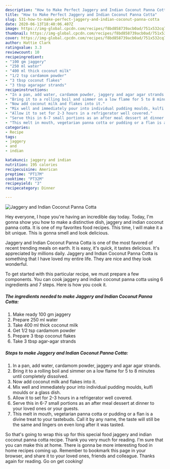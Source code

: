 ```yaml
---
description: "How to Make Perfect Jaggery and Indian Coconut Panna Cotta"
title: "How to Make Perfect Jaggery and Indian Coconut Panna Cotta"
slug: 531-how-to-make-perfect-jaggery-and-indian-coconut-panna-cotta
date: 2020-06-13T18:40:06.407Z
image: https://img-global.cpcdn.com/recipes/f8bd858739acb0ad/751x532cq70/jaggery-and-indian-coconut-panna-cotta-recipe-main-photo.jpg
thumbnail: https://img-global.cpcdn.com/recipes/f8bd858739acb0ad/751x532cq70/jaggery-and-indian-coconut-panna-cotta-recipe-main-photo.jpg
cover: https://img-global.cpcdn.com/recipes/f8bd858739acb0ad/751x532cq70/jaggery-and-indian-coconut-panna-cotta-recipe-main-photo.jpg
author: Hattie Clark
ratingvalue: 3.3
reviewcount: 10
recipeingredient:
- "100 gm jaggery"
- "250 ml water"
- "400 ml thick coconut milk"
- "1/2 tsp cardamom powder"
- "3 tbsp coconut flakes"
- "3 tbsp agaragar strands"
recipeinstructions:
- "In a pan, add water, cardamom powder, jaggery and agar agar strands."
- "Bring it to a rolling boil and simmer on a low flame for 5 to 8 minutes until completely dissolved."
- "Now add coconut milk and flakes into it."
- "Mix well and immediately pour into individual pudding moulds, kulfi moulds or a glass dish."
- "Allow it to set for 2-3 hours in a refrigerator well covered."
- "Serve this in 6-7 small portions as an after meal dessert at dinner to your loved ones or your guests."
- "This melt in mouth, vegetarian panna cotta or pudding or a flan is a divine treat to your tastebuds. Call it by any name, the taste will still be the same and lingers on even long after it was tasted."
categories:
- Recipe
tags:
- jaggery
- and
- indian

katakunci: jaggery and indian 
nutrition: 195 calories
recipecuisine: American
preptime: "PT17M"
cooktime: "PT32M"
recipeyield: "3"
recipecategory: Dinner

---
```



![Jaggery and Indian Coconut Panna Cotta](https://img-global.cpcdn.com/recipes/f8bd858739acb0ad/751x532cq70/jaggery-and-indian-coconut-panna-cotta-recipe-main-photo.jpg)

Hey everyone, I hope you're having an incredible day today. Today, I'm gonna show you how to make a distinctive dish, jaggery and indian coconut panna cotta. It is one of my favorites food recipes. This time, I will make it a bit unique. This is gonna smell and look delicious.

Jaggery and Indian Coconut Panna Cotta is one of the most favored of recent trending meals on earth. It is easy, it's quick, it tastes delicious. It's appreciated by millions daily. Jaggery and Indian Coconut Panna Cotta is something that I have loved my entire life. They are nice and they look wonderful.




To get started with this particular recipe, we must prepare a few components. You can cook jaggery and indian coconut panna cotta using 6 ingredients and 7 steps. Here is how you cook it.

<!--inarticleads1-->

##### The ingredients needed to make Jaggery and Indian Coconut Panna Cotta:

1. Make ready 100 gm jaggery
1. Prepare 250 ml water
1. Take 400 ml thick coconut milk
1. Get 1/2 tsp cardamom powder
1. Prepare 3 tbsp coconut flakes
1. Take 3 tbsp agar-agar strands




<!--inarticleads2-->

##### Steps to make Jaggery and Indian Coconut Panna Cotta:

1. In a pan, add water, cardamom powder, jaggery and agar agar strands.
1. Bring it to a rolling boil and simmer on a low flame for 5 to 8 minutes until completely dissolved.
1. Now add coconut milk and flakes into it.
1. Mix well and immediately pour into individual pudding moulds, kulfi moulds or a glass dish.
1. Allow it to set for 2-3 hours in a refrigerator well covered.
1. Serve this in 6-7 small portions as an after meal dessert at dinner to your loved ones or your guests.
1. This melt in mouth, vegetarian panna cotta or pudding or a flan is a divine treat to your tastebuds. Call it by any name, the taste will still be the same and lingers on even long after it was tasted.




So that's going to wrap this up for this special food jaggery and indian coconut panna cotta recipe. Thank you very much for reading. I'm sure that you can make this at home. There is gonna be more interesting food in home recipes coming up. Remember to bookmark this page in your browser, and share it to your loved ones, friends and colleague. Thanks again for reading. Go on get cooking!

